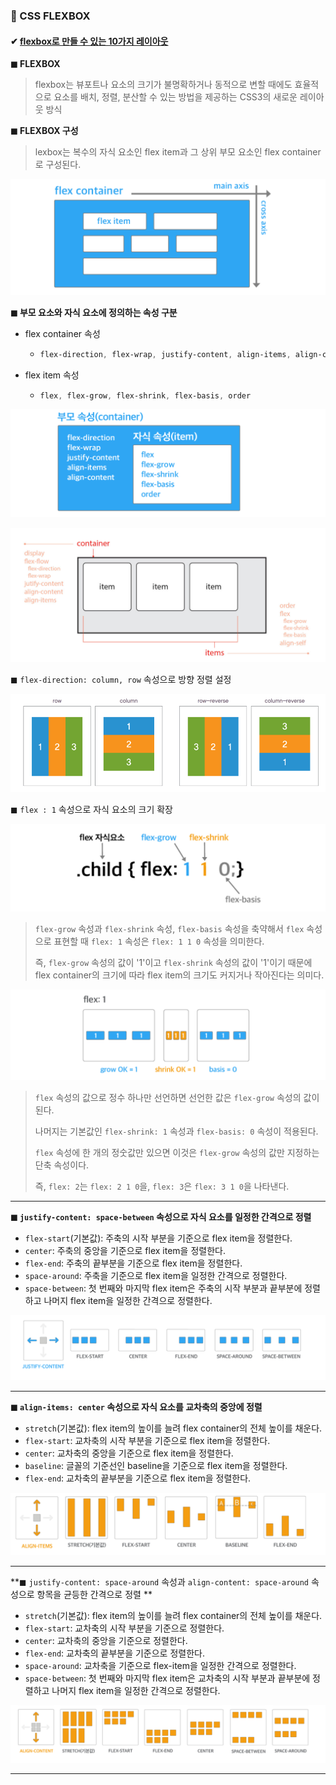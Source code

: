 ### 🔔 CSS FLEXBOX



#### ✔ [flexbox로 만들 수 있는 10가지 레이아웃](https://d2.naver.com/helloworld/8540176)



**◼ FLEXBOX**

> flexbox는 뷰포트나 요소의 크기가 불명확하거나 동적으로 변할 때에도 효율적으로 요소를 배치, 정렬, 분산할 수 있는 방법을 제공하는 CSS3의 새로운 레이아웃 방식



**◼ FLEXBOX 구성** 

> lexbox는 복수의 자식 요소인 flex item과 그 상위 부모 요소인 flex container로 구성된다.

![image-20220912181537848](assets/image-20220912181537848.png)



**◼ 부모 요소와 자식 요소에 정의하는 속성 구분**

* flex container 속성

  * ```CSS
    flex-direction, flex-wrap, justify-content, align-items, align-content
    ```

* flex item 속성

  * ```CSS
    flex, flex-grow, flex-shrink, flex-basis, order
    ```

![image-20220912181753826](assets/image-20220912181753826.png)

![image-20220912181315058](assets/image-20220912181315058.png)



◼ `flex-direction: column, row` 속성으로 방향 정렬 설정 

![image-20220912182017150](assets/image-20220912182017150.png)



◼ `flex : 1` 속성으로 자식 요소의 크기 확장

![image-20220912182048342](assets/image-20220912182048342.png)

> `flex-grow` 속성과 `flex-shrink` 속성, `flex-basis` 속성을 축약해서 `flex` 속성으로 표현할 때 `flex: 1` 속성은 `flex: 1 1 0` 속성을 의미한다. 
>
> 즉, `flex-grow` 속성의 값이 '1'이고 `flex-shrink` 속성의 값이 '1'이기 때문에 flex container의 크기에 따라 flex item의 크기도 커지거나 작아진다는 의미다.

![image-20220912182308491](assets/image-20220912182308491.png)

> `flex` 속성의 값으로 정수 하나만 선언하면 선언한 값은 `flex-grow` 속성의 값이 된다. 
>
> 나머지는 기본값인 `flex-shrink: 1` 속성과 `flex-basis: 0` 속성이 적용된다. 
>
> `flex` 속성에 한 개의 정숫값만 있으면 이것은 `flex-grow` 속성의 값만 지정하는 단축 속성이다. 
>
> 즉, `flex: 2`는 `flex: 2 1 0`을, `flex: 3`은 `flex: 3 1 0`을 나타낸다. 



---



**◼ `justify-content: space-between` 속성으로 자식 요소를 일정한 간격으로 정렬**

- `flex-start`(기본값): 주축의 시작 부분을 기준으로 flex item을 정렬한다.
- `center`: 주축의 중앙을 기준으로 flex item을 정렬한다.
- `flex-end`: 주축의 끝부분을 기준으로 flex item을 정렬한다.
- `space-around`: 주축을 기준으로 flex item을 일정한 간격으로 정렬한다.
- `space-between`: 첫 번째와 마지막 flex item은 주축의 시작 부분과 끝부분에 정렬하고 나머지 flex item을 일정한 간격으로 정렬한다.

![image-20220912182504461](assets/image-20220912182504461.png)



---



**◼ `align-items: center` 속성으로 자식 요소를 교차축의 중앙에 정렬**

- `stretch`(기본값): flex item의 높이를 늘려 flex container의 전체 높이를 채운다.
- `flex-start`: 교차축의 시작 부분을 기준으로 flex item을 정렬한다.
- `center`: 교차축의 중앙을 기준으로 flex item을 정렬한다.
- `baseline`: 글꼴의 기준선인 baseline을 기준으로 flex item을 정렬한다.
- `flex-end`: 교차축의 끝부분을 기준으로 flex item을 정렬한다.

![image-20220912182555823](assets/image-20220912182555823.png)

---



**◼ `justify-content: space-around` 속성과 `align-content: space-around` 속성으로 항목을 균등한 간격으로 정렬 **

- `stretch`(기본값): flex item의 높이를 늘려 flex container의 전체 높이를 채운다.
- `flex-start`: 교차축의 시작 부분을 기준으로 정렬한다.
- `center`: 교차축의 중앙을 기준으로 정렬한다.
- `flex-end`: 교차축의 끝부분을 기준으로 정렬한다.
- `space-around`: 교차축을 기준으로 flex-item을 일정한 간격으로 정렬한다.
- `space-between`: 첫 번째와 마지막 flex item은 교차축의 시작 부분과 끝부분에 정렬하고 나머지 flex item을 일정한 간격으로 정렬한다.

![image-20220912182704935](assets/image-20220912182704935.png)



---



